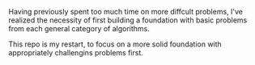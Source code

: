 Having previously spent too much time on more diffcult problems, I've realized the necessity of first building a foundation with basic problems from each general category of algorithms.

This repo is my restart, to focus on a more solid foundation with appropriately challengins problems first.